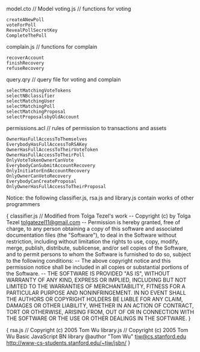 model.cto       // Model
voting.js       // functions for voting

	createANewPoll
	voteForPoll
	RevealPollSecretKey
	CompleteThePoll

complain.js     // functions for complain

	recoverAccount
	finishRecovery
	refuseRecovery

query.qry       // query file for voting and complain
	
	selectMatchingVoteTokens
	selectNBclassifier
	selectMatchingUser
	selectMatchingPoll
	selectMatchingProposal
	selectProposalsbyOldAccount

permissions.acl // rules of permission to transactions and assets
	
	OwnerHasFullAccessToThemselves
	EverybodyHasFullAccessToRSAKey
	OwnerHasFullAccessToTheirVoteToken
	OwnerHasFullAccessToTheirPoll
	OnlyVoteTokenOwnerCanVote
	EverybodyCanSubmitAccountRecovery
	OnlyInitiatorEndAccountRecovery
	OnlyOwnerCanVetoRecovery
	EverybodyCanCreateProposal
	OnlyOwnerHasFullAccessToTheirProposal


Notice: the following classifier.js, rsa.js and library.js contain works of other programmers

{
classifier.js   // Modified from Tolga Tezel's work
	--
	Copyright (c) by Tolga Tezel <tolgatezel11@gmail.com>
	--
	Permission is hereby granted, free of charge, to any person obtaining a copy
	of this software and associated documentation files (the "Software"), to deal
	in the Software without restriction, including without limitation the rights
	to use, copy, modify, merge, publish, distribute, sublicense, and/or sell
	copies of the Software, and to permit persons to whom the Software is
	furnished to do so, subject to the following conditions:
	--
	The above copyright notice and this permission notice shall be included in
	all copies or substantial portions of the Software.
	--
	THE SOFTWARE IS PROVIDED "AS IS", WITHOUT WARRANTY OF ANY KIND, EXPRESS OR
	IMPLIED, INCLUDING BUT NOT LIMITED TO THE WARRANTIES OF MERCHANTABILITY,
	FITNESS FOR A PARTICULAR PURPOSE AND NONINFRINGEMENT. IN NO EVENT SHALL THE
	AUTHORS OR COPYRIGHT HOLDERS BE LIABLE FOR ANY CLAIM, DAMAGES OR OTHER
	LIABILITY, WHETHER IN AN ACTION OF CONTRACT, TORT OR OTHERWISE, ARISING FROM,
	OUT OF OR IN CONNECTION WITH THE SOFTWARE OR THE USE OR OTHER DEALINGS IN
	THE SOFTWARE.
}

{
rsa.js          // Copyright (c) 2005  Tom Wu
library.js      // Copyright (c) 2005  Tom Wu Basic JavaScript BN library
	@author "Tom Wu" <tjw@cs.stanford.edu>
	http://www-cs-students.stanford.edu/~tjw/jsbn/
}

